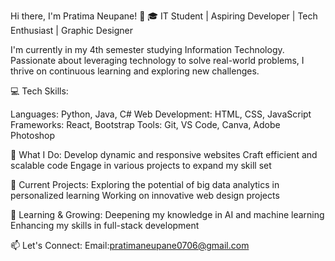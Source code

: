 Hi there, I'm Pratima Neupane! 👋
🎓 IT Student | Aspiring Developer | Tech Enthusiast | Graphic Designer

I'm currently in my 4th semester studying Information Technology. Passionate about leveraging technology to solve real-world problems, I thrive on continuous learning and exploring new challenges.

💻 Tech Skills:

Languages: Python, Java, C#
Web Development: HTML, CSS, JavaScript
Frameworks: React, Bootstrap
Tools: Git, VS Code, Canva, Adobe Photoshop

🌟 What I Do:
Develop dynamic and responsive websites
Craft efficient and scalable code
Engage in various projects to expand my skill set

🔭 Current Projects:
Exploring the potential of big data analytics in personalized learning
Working on innovative web design projects

🌱 Learning & Growing:
Deepening my knowledge in AI and machine learning
Enhancing my skills in full-stack development

📫 Let's Connect:
Email:pratimaneupane0706@gmail.com

